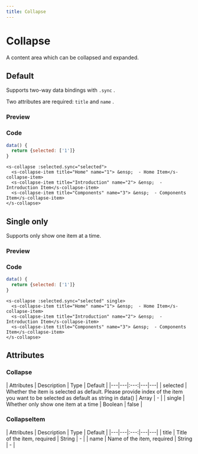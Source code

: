 ```yaml
---
title: Collapse
---
```


# Collapse

A content area which can be collapsed and expanded.

## Default

Supports two-way data bindings with `.sync` .

Two attributes are required: `title` and `name` .

### Preview
<ClientOnly>
  <collapse-demo></collapse-demo>
</ClientOnly>

### Code
```javascript
data() {
  return {selected: ['1']}
}
```
```vue
<s-collapse :selected.sync="selected">
  <s-collapse-item title="Home" name="1"> &ensp;  - Home Item</s-collapse-item>
  <s-collapse-item title="Introduction" name="2"> &ensp;  - Introduction Item</s-collapse-item>
  <s-collapse-item title="Components" name="3"> &ensp;  - Components Item</s-collapse-item>
</s-collapse>
```

## Single only

Supports only show one item at a time.

### Preview
<ClientOnly>
  <collapse-single-demo></collapse-single-demo>
</ClientOnly>

### Code
```javascript
data() {
  return {selected: ['1']}
}
```
```vue
<s-collapse :selected.sync="selected" single>
  <s-collapse-item title="Home" name="1"> &ensp;  - Home Item</s-collapse-item>
  <s-collapse-item title="Introduction" name="2"> &ensp;  - Introduction Item</s-collapse-item>
  <s-collapse-item title="Components" name="3"> &ensp;  - Components Item</s-collapse-item>
</s-collapse>
```

## Attributes

### Collapse
| Attributes | Description | Type | Default |
|---|---|:---:|---|---|
| selected | Whether the item is selected as default. Please provide index of the item you want to be selected as default as string in data() | Array | - |
| single | Whether only show one item at a time | Boolean | false |

### CollapseItem
| Attributes | Description | Type | Default |
|---|---|:---:|---|---|
| title | Title of the item, required | String | - |
| name | Name of the item, required | String | - |